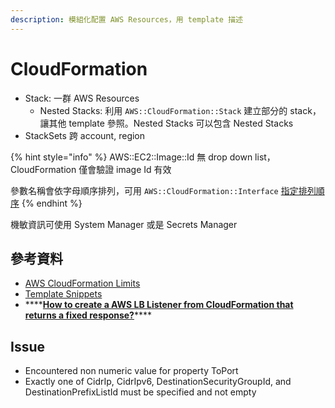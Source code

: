 ```yaml
---
description: 模組化配置 AWS Resources，用 template 描述
---
```


# CloudFormation

* Stack: 一群  AWS Resources
  * Nested Stacks: 利用 `AWS::CloudFormation::Stack` 建立部分的 stack，讓其他 template 參照。Nested Stacks 可以包含 Nested Stacks
* StackSets 跨 account, region

{% hint style="info" %}
AWS::EC2::Image::Id 無 drop down list，CloudFormation 僅會驗證 image Id 有效

參數名稱會依字母順序排列，可用 `AWS::CloudFormation::Interface` [指定排列順序](https://docs.aws.amazon.com/AWSCloudFormation/latest/UserGuide/aws-resource-cloudformation-interface.html)
{% endhint %}

機敏資訊可使用 System Manager 或是 Secrets Manager

## 參考資料

* [AWS CloudFormation Limits](https://docs.aws.amazon.com/AWSCloudFormation/latest/UserGuide/cloudformation-limits.html)
* [Template Snippets](https://docs.aws.amazon.com/AWSCloudFormation/latest/UserGuide/CHAP_TemplateQuickRef.html)
* \*\*\*\*[**How to create a AWS LB Listener from CloudFormation that returns a fixed response?**](https://stackoverflow.com/questions/53157535/how-to-create-a-aws-lb-listener-from-cloudformation-that-returns-a-fixed-respons)\*\*\*\*

## Issue

* Encountered non numeric value for property ToPort
* Exactly one of CidrIp, CidrIpv6, DestinationSecurityGroupId, and DestinationPrefixListId must be specified and not empty

